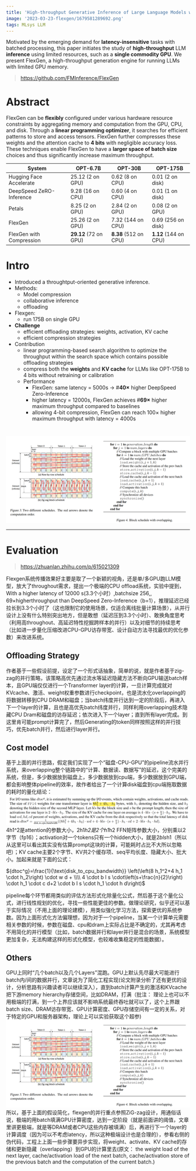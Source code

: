 ```yaml
---
title: 'High-throughput Generative Inference of Large Language Models with a Single GPU'
image: '2023-03-23-flexgen/1679581289692.png'
tags: MLsys LLM
---
```

Motivated by the emerging demand for **latency-insensitive** tasks with batched processing, this paper initiates the study of **high-throughput** LLM **inference** using limited resources, such as a **single commodity GPU**. We present FlexGen, a high-throughput generation engine for running LLMs with limited GPU memory. 

<!--more-->
> https://github.com/FMInference/FlexGen

# Abstract

FlexGen can be **flexibly** configured under various hardware resource constraints by aggregating memory and computation from the GPU, CPU, and disk. 
Through a **linear programming optimizer**, it searches for efficient patterns to store and access tensors. FlexGen further compresses these weights and the attention cache to **4 bits** with negligible accuracy loss. 
These techniques enable FlexGen to have a **larger space of batch size** choices and thus significantly increase maximum throughput. 

| System | OPT-6.7B | OPT-30B | OPT-175B |
| ------ | -------- | ------- | -------- |
| Hugging Face Accelerate  | 25.12 (2 on GPU)  | 0.62 (8 on CPU) | 0.01 (2 on disk) |
| DeepSpeed ZeRO-Inference | 9.28 (16 on CPU)  | 0.60 (4 on CPU) | 0.01 (1 on disk) |
| Petals                 | 8.25 (2 on GPU) | 2.84 (2 on GPU) | 0.08 (2 on GPU) |
| FlexGen                  | 25.26 (2 on GPU) | 7.32 (144 on CPU) | 0.69 (256 on disk) |
| FlexGen with Compression | **29.12** (72 on GPU) | **8.38** (512 on CPU) | **1.12** (144 on CPU) |

# Intro
	
- Introduced a throughtput-oriented generative inference.
- Methods:
    - Model compression
    - collaborative inference
    - offloading
-  Flexgen:
    -  run 175B on single GPU
-  **Challenge**
    - efficient offloading strategies: weights, activation, KV cache
    - efficient compression strategies
- Contribution
    - linear programming-based search algorithm to optimize the throughput within the search space which contains possible offloading strategies
    - compress both the **weights** and **KV cache** for LLMs like OPT-175B to 4 bits without retraining or calibration
    - Performance
        - FlexGen: same latency = 5000s -> #**40×** higher DeepSpeed Zero-Inference
      	- higher latency = 12000s, FlexGen achieves #**69×** higher maximum throughput compared to baselines
    	- allowing 4-bit compression, FlexGen can reach 100× higher maximum throughput with latency = 4000s 



# 


![1679581289692](../images/2023-03-23-flexgen/1679581289692.png)



---

# Evaluation

> https://zhuanlan.zhihu.com/p/615021309

Flexgen系统传播效果好主要是取了一个新颖的视角，还是单/多GPU跑LLM模型，放大了throughout需求，提出一个极端的CPU offload系统，实验中提到，With a higher latency of 12000 s(3.3个小时）,batchsize 256,, 69×higherthroughput than DeepSpeed Zero-Inference（b=1），推理延迟已经拉长到3.3个小时了（这也限制它的使用场景，仅适合离线批量计算场景），从并行设计上没有什么特别突出地方，但是敢想（延迟压到3.3个小时）、敢换角度思考（利用高throughout、高延迟特性挖掘跨样本的并行）以及对细节的持续思考（比如进一步量化压缩改进CPU-GPU访存带宽、设计自动方法寻找最优的优化参数）来改进系统。

## Offloading Strategy

作者基于一些假设前提，设定了一个形式话抽象，简单的说，就是作者基于zig-zag的并行策略，该策略高优先通过流水等延迟隐藏方法不断向GPU输送batch样本，且GPU端仅仅进行一个Transformer layer的计算，一旦计算完成就对KVcache、激活、weight权重参数进行checkpoint，也是流水化overlapping的将数据转移到CPU DRAM和磁盘；当batch纬度并行达到一定的阶段后，再进入下一个layer的计算，且也是高优先batch纬度并行，同样利用overlapping技术隐藏CPU Dram和磁盘的访存延迟；依次进入下一个layer；直到所有layer完成。到这里肯可能prompt计算完了，然后Generating的token同样按照这样的并行技巧，优先batch并行，然后进行layer并行。

## Cost model

基于上面的并行思路，假定我们实现了一个“磁盘-CPU-GPU”的pipeline流水并行系统，来overlapping整个链路中的“计算、数据读、数据写”的延迟，这个完美的系统，但是，多少数据放到磁盘上，多少数据放到cpu端，多少数据放到GPU端，都会影响整体pipeline的效率，故作者给出了一个计算disk磁盘到cpu端拖取数据的耗时的量化结论：
![1679581639038](../images/2023-03-23-flexgen/1679581639038.png)
4h1^2是attention的参数大小，2h1*h2是2个h1*h2 FFN矩阵参数大小，分别乘以2字节（fp16）；activation对一个tokens只有一个hidden大小，就是2*bls*h1（所以从这里可以看出其实没有估算prompt这块的计算，可能耗时占比不大所以忽略吧）；KV cache主要2个字节、KV共2个缓存项、seq平均长度、隐藏大小、批大小。加起来就是下面的公式：

${dtoc^g}=\frac{1}{\text{disk_to_cpu_bandwidth}} \left(\left(8 h_1^2+4 h_1 \cdot h_2\right) \cdot w d + \\\\ 4 \cdot b l s \cdot\left(s+\frac{n}{2}\right) \cdot h_1 \cdot c d+2 \cdot b l s \cdot h_1 \cdot h d\right)$

pipeline每个环节都用类似的评估方法形式化除量化公式，然后基于这个量化公式，进行线性规划的优化，寻找一些性能更佳的参数。做理论研究，似乎还可以基于实际情况（不用上面的理论建模），用类似强化学习方法，探索更优的系统参数。因为上面形式化方法偏理想，因为对于一个pipeline，当某一个计算单元需要相关参数的时候，参数在磁盘、cpu和dram上实际占比是不确定的，尤其再考虑不用简化的并行模型（比如，batch数据并行和layer并行是混合的场景，系统模型更加复杂，无法构建这样的形式化模型，也较难收集稳定的性能数据）。

## Others

GPU上同时“几个batch以及几个Layers”混跑。GPU上默认先尽最大可能进行batch内/间的数据并行，文章说为了简化工程实现(论文附录分析了还有更优的设计，分析思路有兴趣读者可以继续深入），直到batch计算产生的激活和KVcache把下游memory hierarchy存储空间，比如DRAM，打满（批注： 理论上也可以不用极端的打满，到一个上界应该就不影响系统最终吞吐就可以了，这个上界跟batch size、DRAM访存带宽、GPU计算密度、GPU存储空间有一定的关系，对于特定的GPU和服务器架构，理论上可以实验获取这个超参)
![1679581289692](../images/2023-03-23-flexgen/1679581289692.png)
所以，基于上面的假设简化，flexgen的并行重点参照ZiG-zag设计，用通俗话说，极端的用batch填满GPU计算密度，达到一定阶段（就是前面讲的阈值，文章里讲更极端，就是等DRAM或者CPU这些内存被填满）后，再进行下一个layer的计算调度（因为可以不考虑latency，所以这种极端设计也是合理的），参看右侧的伪代码，工程上上面一些步骤要异步实现，将weight、activate、KV cache的存储和更新隐藏（overlapping）到GPU的计算里去(原文： the weight load of the next layer, cache/activation load of the next batch, cache/activation store of the previous batch and the computation of the current batch.)
